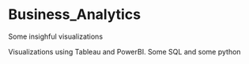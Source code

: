 # Business_Analytics
Some insighful visualizations

Visualizations using Tableau and PowerBI. 
Some SQL and some python
